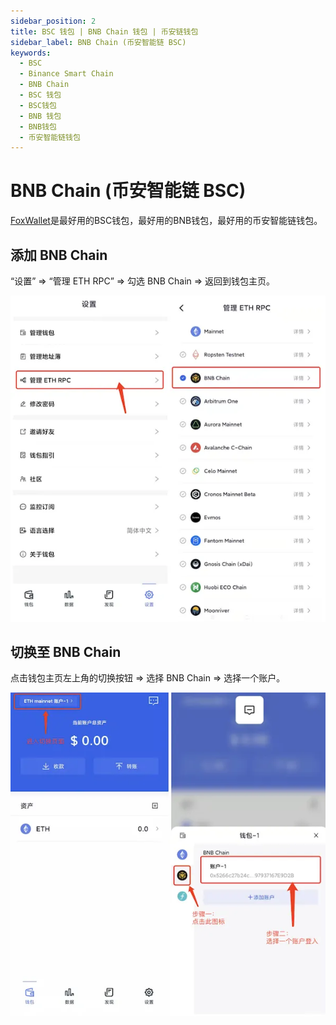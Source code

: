 ```yaml
---
sidebar_position: 2
title: BSC 钱包 | BNB Chain 钱包 | 币安链钱包
sidebar_label: BNB Chain (币安智能链 BSC)
keywords:
  - BSC
  - Binance Smart Chain
  - BNB Chain
  - BSC 钱包
  - BSC钱包
  - BNB 钱包
  - BNB钱包
  - 币安智能链钱包
---
```


# BNB Chain (币安智能链 BSC)

[FoxWallet](https://foxwallet.com)是最好用的BSC钱包，最好用的BNB钱包，最好用的币安智能链钱包。

## 添加 BNB Chain

“设置” => “管理 ETH RPC” => 勾选 BNB Chain => 返回到钱包主页。

![](../img/add-bsc.webp)

## 切换至 BNB Chain

点击钱包主页左上角的切换按钮 => 选择 BNB Chain => 选择一个账户。

![](../img/switch-bsc.webp)